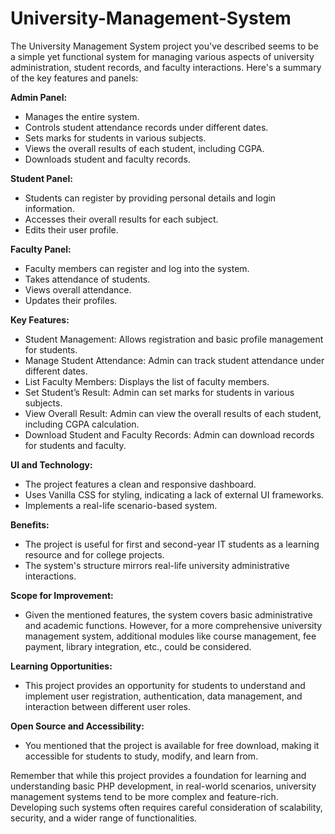 # University-Management-System

The University Management System project you've described seems to be a simple yet functional system for managing various aspects of university administration, student records, and faculty interactions. Here's a summary of the key features and panels:

**Admin Panel:**
- Manages the entire system.
- Controls student attendance records under different dates.
- Sets marks for students in various subjects.
- Views the overall results of each student, including CGPA.
- Downloads student and faculty records.

**Student Panel:**
- Students can register by providing personal details and login information.
- Accesses their overall results for each subject.
- Edits their user profile.

**Faculty Panel:**
- Faculty members can register and log into the system.
- Takes attendance of students.
- Views overall attendance.
- Updates their profiles.

**Key Features:**
- Student Management: Allows registration and basic profile management for students.
- Manage Student Attendance: Admin can track student attendance under different dates.
- List Faculty Members: Displays the list of faculty members.
- Set Student’s Result: Admin can set marks for students in various subjects.
- View Overall Result: Admin can view the overall results of each student, including CGPA calculation.
- Download Student and Faculty Records: Admin can download records for students and faculty.

**UI and Technology:**
- The project features a clean and responsive dashboard.
- Uses Vanilla CSS for styling, indicating a lack of external UI frameworks.
- Implements a real-life scenario-based system.

**Benefits:**
- The project is useful for first and second-year IT students as a learning resource and for college projects.
- The system's structure mirrors real-life university administrative interactions.

**Scope for Improvement:**
- Given the mentioned features, the system covers basic administrative and academic functions. However, for a more comprehensive university management system, additional modules like course management, fee payment, library integration, etc., could be considered.

**Learning Opportunities:**
- This project provides an opportunity for students to understand and implement user registration, authentication, data management, and interaction between different user roles.

**Open Source and Accessibility:**
- You mentioned that the project is available for free download, making it accessible for students to study, modify, and learn from.

Remember that while this project provides a foundation for learning and understanding basic PHP development, in real-world scenarios, university management systems tend to be more complex and feature-rich. Developing such systems often requires careful consideration of scalability, security, and a wider range of functionalities.

